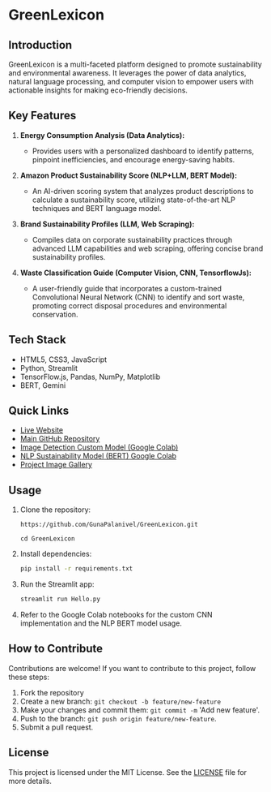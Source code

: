 # GreenLexicon

## Introduction

GreenLexicon is a multi-faceted platform designed to promote sustainability and environmental awareness. It leverages the power of data analytics, natural language processing, and computer vision to empower users with actionable insights for making eco-friendly decisions.

## Key Features

1. **Energy Consumption Analysis (Data Analytics):**

   - Provides users with a personalized dashboard to identify patterns, pinpoint inefficiencies, and encourage energy-saving habits.

2. **Amazon Product Sustainability Score (NLP+LLM, BERT Model):**

   - An AI-driven scoring system that analyzes product descriptions to calculate a sustainability score, utilizing state-of-the-art NLP techniques and BERT language model.

3. **Brand Sustainability Profiles (LLM, Web Scraping):**

   - Compiles data on corporate sustainability practices through advanced LLM capabilities and web scraping, offering concise brand sustainability profiles.

4. **Waste Classification Guide (Computer Vision, CNN, TensorflowJs):**
   - A user-friendly guide that incorporates a custom-trained Convolutional Neural Network (CNN) to identify and sort waste, promoting correct disposal procedures and environmental conservation.

## Tech Stack

- HTML5, CSS3, JavaScript
- Python, Streamlit
- TensorFlow.js, Pandas, NumPy, Matplotlib
- BERT, Gemini

## Quick Links

- [Live Website]()
- [Main GitHub Repository]()
- [Image Detection Custom Model (Google Colab)]()
- [NLP Sustainability Model (BERT) Google Colab]()
- [Project Image Gallery]()

## Usage

1. Clone the repository:

   ```shell
   https://github.com/GunaPalanivel/GreenLexicon.git
   ```

   ```shell
   cd GreenLexicon
   ```

2. Install dependencies:

   ```bash
   pip install -r requirements.txt
   ```

3. Run the Streamlit app:

   ```bash
   streamlit run Hello.py
   ```

4. Refer to the Google Colab notebooks for the custom CNN implementation and the NLP BERT model usage.

## How to Contribute

Contributions are welcome! If you want to contribute to this project, follow these steps:

1. Fork the repository
2. Create a new branch: `git checkout -b feature/new-feature`
3. Make your changes and commit them: `git commit -m` 'Add new feature'.
4. Push to the branch: `git push origin feature/new-feature`.
5. Submit a pull request.

## License

This project is licensed under the MIT License. See the [LICENSE](https://github.com/GunaPalanivel/GreenLexicon/blob/main/LICENSE) file for more details.
